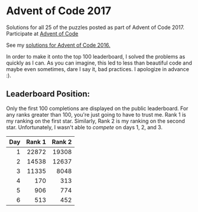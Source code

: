 # Advent of Code 2017

Solutions for all 25 of the puzzles posted as part of Advent of Code
2017. Participate at [Advent of Code](http://adventofcode.com)

See my [solutions for Advent of Code 2016.](https://github.com/IanBurgan/Advent2016)

In order to make it onto the top 100 leaderboard,
I solved the problems as quickly as I can. As you can imagine,
this led to less than beautiful code and maybe even sometimes,
dare I say it, bad practices. I apologize in advance :).

## Leaderboard Position:

Only the first 100 completions are displayed on the public leaderboard.
For any ranks greater than 100, you're just going to have to trust me. Rank 1
is my ranking on the first star. Similarly, Rank 2 is my ranking on the second
star. Unfortunately, I wasn't able to _compete_ on days 1, 2, and 3.

|Day    |Rank 1 |Rank 2 |
|------:|------:|------:|
|1      |22872  |19308  |
|2      |14538  |12637  |
|3      |11335  |8048   |
|4      |170    |313    |
|5      |906    |774    |
|6      |513    |452    |
